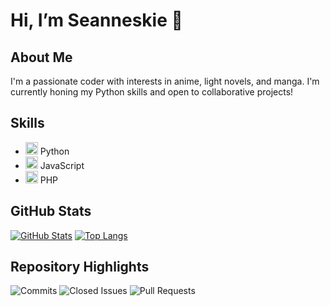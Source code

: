 # Hi, I’m Seanneskie 👋

## About Me
I'm a passionate coder with interests in anime, light novels, and manga. I'm currently honing my Python skills and open to collaborative projects!

## Skills
- <img alt="Python" width="20px" src="https://cdn.simpleicons.org/python"/> Python
- <img alt="JavaScript" width="20px" src="https://cdn.simpleicons.org/javascript"/> JavaScript
- <img alt="PHP" width="20px" src="https://cdn.simpleicons.org/php"/> PHP
<!-- Add more skills with icons -->

## GitHub Stats
[![GitHub Stats](https://github-readme-stats.vercel.app/api?username=Seanneskie&show_icons=true&theme=radical)](https://github.com/Seanneskie)
[![Top Langs](https://github-readme-stats.vercel.app/api/top-langs/?username=Seanneskie&layout=compact&theme=radical)](https://github.com/Seanneskie)

## Repository Highlights
![Commits](https://img.shields.io/github/commit-activity/m/Seanneskie/cemcdo-demo)
![Closed Issues](https://img.shields.io/github/issues-closed/Seanneskie/cemcdo-demo)
![Pull Requests](https://img.shields.io/github/issues-pr/Seanneskie/cemcdo-demo)
